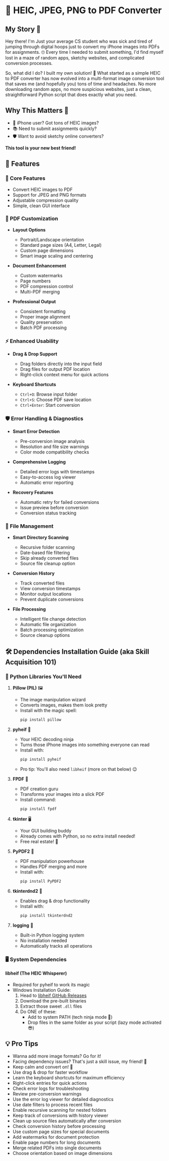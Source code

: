 # 📱 HEIC, JPEG, PNG to PDF Converter

## My Story 🚀

Hey there! I'm Just your average CS student who was sick and tired of jumping through digital hoops just to convert my iPhone images into PDFs for assignments. 🙄 Every time I needed to submit something, I'd find myself lost in a maze of random apps, sketchy websites, and complicated conversion processes. 

So, what did I do? I built my own solution! 💪 What started as a simple HEIC to PDF converter has now evolved into a multi-format image conversion tool that saves me (and hopefully you) tons of time and headaches. No more downloading random apps, no more suspicious websites, just a clean, straightforward Python script that does exactly what you need.

## Why This Matters 🤔

- 📸 iPhone user? Got tons of HEIC images?
- 📚 Need to submit assignments quickly?
- 🛡️ Want to avoid sketchy online converters?

**This tool is your new best friend!**

## 🌟 Features

### 🎯 Core Features
- Convert HEIC images to PDF
- Support for JPEG and PNG formats
- Adjustable compression quality
- Simple, clean GUI interface

### 📄 PDF Customization
- **Layout Options**
  - Portrait/Landscape orientation
  - Standard page sizes (A4, Letter, Legal)
  - Custom page dimensions
  - Smart image scaling and centering

- **Document Enhancement**
  - Custom watermarks
  - Page numbers
  - PDF compression control
  - Multi-PDF merging

- **Professional Output**
  - Consistent formatting
  - Proper image alignment
  - Quality preservation
  - Batch PDF processing

### ⚡ Enhanced Usability
- **Drag & Drop Support**
  - Drag folders directly into the input field
  - Drag files for output PDF location
  - Right-click context menu for quick actions

- **Keyboard Shortcuts**
  - `Ctrl+O`: Browse input folder
  - `Ctrl+S`: Choose PDF save location
  - `Ctrl+Enter`: Start conversion

### 🛡️ Error Handling & Diagnostics
- **Smart Error Detection**
  - Pre-conversion image analysis
  - Resolution and file size warnings
  - Color mode compatibility checks
  
- **Comprehensive Logging**
  - Detailed error logs with timestamps
  - Easy-to-access log viewer
  - Automatic error reporting
  
- **Recovery Features**
  - Automatic retry for failed conversions
  - Issue preview before conversion
  - Conversion status tracking

### 📁 File Management
- **Smart Directory Scanning**
  - Recursive folder scanning
  - Date-based file filtering
  - Skip already converted files
  - Source file cleanup option

- **Conversion History**
  - Track converted files
  - View conversion timestamps
  - Monitor output locations
  - Prevent duplicate conversions

- **File Processing**
  - Intelligent file change detection
  - Automatic file organization
  - Batch processing optimization
  - Source cleanup options

## 🛠 Dependencies Installation Guide (aka Skill Acquisition 101) 

### 🐍 Python Libraries You'll Need

1. **Pillow (PIL)** 🖼️
   - The image manipulation wizard
   - Converts images, makes them look pretty
   - Install with the magic spell: 
     ```bash
     pip install pillow
     ```

2. **pyheif** 🍎 
   - Your HEIC decoding ninja
   - Turns those iPhone images into something everyone can read
   - Install with:
     ```bash
     pip install pyheif
     ```
   - Pro tip: You'll also need `libheif` (more on that below) 😉

3. **FPDF** 📄
   - PDF creation guru
   - Transforms your images into a slick PDF
   - Install command:
     ```bash
     pip install fpdf
     ```

4. **tkinter** 🖥️
   - Your GUI building buddy
   - Already comes with Python, so no extra install needed! 
   - Free real estate! 🎊

5. **PyPDF2** 📑
   - PDF manipulation powerhouse
   - Handles PDF merging and more
   - Install with:
     ```bash
     pip install PyPDF2
     ```

6. **tkinterdnd2** 🎯
   - Enables drag & drop functionality
   - Install with:
     ```bash
     pip install tkinterdnd2
     ```

7. **logging** 📝
   - Built-in Python logging system
   - No installation needed
   - Automatically tracks all operations

### 🖥️ System Dependencies

#### libheif (The HEIC Whisperer)
- Required for pyheif to work its magic
- Windows Installation Guide:
  1. Head to [libheif GitHub Releases](https://github.com/strukturag/libheif/releases)
  2. Download the pre-built binaries
  3. Extract those sweet `.dll` files
  4. Do ONE of these:
     - Add to system PATH (tech ninja mode 🥷)
     - Drop files in the same folder as your script (lazy mode activated 😎)

## 💡 Pro Tips
- Wanna add more image formats? Go for it! 
- Facing dependency issues? That's just a skill issue, my friend! 💪
- Keep calm and convert on! 🚀
- Use drag & drop for faster workflow
- Learn the keyboard shortcuts for maximum efficiency
- Right-click entries for quick actions
- Check error logs for troubleshooting
- Review pre-conversion warnings
- Use the error log viewer for detailed diagnostics
- Use date filters to process recent files
- Enable recursive scanning for nested folders
- Keep track of conversions with history viewer
- Clean up source files automatically after conversion
- Check conversion history before processing
- Use custom page sizes for special documents
- Add watermarks for document protection
- Enable page numbers for long documents
- Merge related PDFs into single documents
- Choose orientation based on image dimensions

